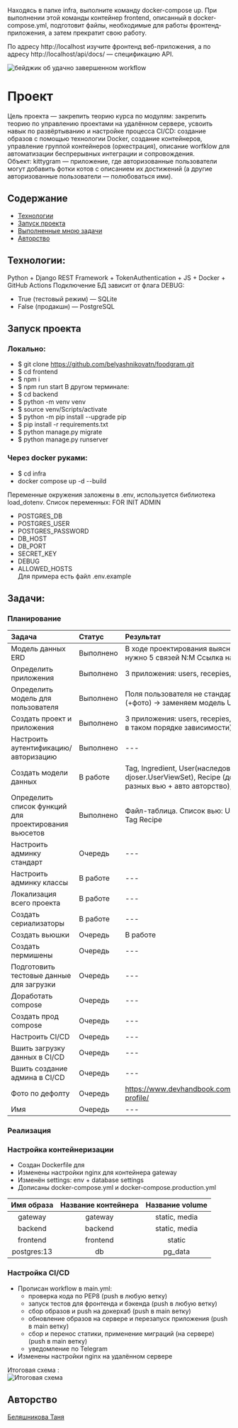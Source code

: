 Находясь в папке infra, выполните команду docker-compose up. При выполнении этой команды контейнер frontend, описанный в docker-compose.yml, подготовит файлы, необходимые для работы фронтенд-приложения, а затем прекратит свою работу.

По адресу http://localhost изучите фронтенд веб-приложения, а по адресу http://localhost/api/docs/ — спецификацию API.



![бейджик об удачно завершенном workflow](https://github.com/belyashnikovatn/kittygram_final/actions/workflows/main.yml/badge.svg)

# Проект 
Цель проекта — закрепить теорию курса по модулям: 
закрепить теорию по управлению проектами на удалённом сервере, усвоить навык по развёртыванию и настройке процесса CI/CD: создание образов с помощью технологии Docker, создание контейнеров, управление группой контейнеров (оркестрация), описание worfklow для автоматизации беспрерывных интеграции и сопровождения.  
Объект: kittygram — приложение, где авторизованные пользователи могут добавить фотки котов с описанием их достижений (а другие авторизованные пользователи — полюбоваться ими).

## Содержание
- [Технологии](#технологии)
- [Запуск проекта](#запуск-проекта)
- [Выполненные мною задачи](#задачи)
- [Авторство](#авторство)

## Технологии:
Python + Django REST Framework + TokenAuthentication + JS + Docker + GitHub Actions
Подключение БД зависит от флага DEBUG:
- True (тестовый режим) — SQLite
- False (продакшн) — PostgreSQL


## Запуск проекта 
### Локально:
- $ git clone https://github.com/belyashnikovatn/foodgram.git 
- $ cd frontend
- $ npm i
- $ npm run start
В другом терминале:
- $ cd backend
- $ python -m venv venv
- $ source venv/Scripts/activate
- $ python -m pip install --upgrade pip
- $ pip install -r requirements.txt
- $ python manage.py migrate
- $ python manage.py runserver

### Через docker руками:
- $ cd infra
- docker compose up -d --build

Переменные окружения заложены в .env, используется библиотека load_dotenv. Список переменных:
FOR INIT ADMIN
- POSTGRES_DB
- POSTGRES_USER
- POSTGRES_PASSWORD
- DB_HOST
- DB_PORT
- SECRET_KEY
- DEBUG
- ALLOWED_HOSTS  
Для примера есть файл .env.example

## Задачи:
### Планирование 
| Задача	| Статус | Результат |
|:-------------|:-------------|:-------------|
|Модель данных ERD|Выполнено|В ходе проектирования выяснилось, что нужно 5 связей N:M Ссылка на модель |
|Определить приложения|Выполнено| 3 приложения: users, recepies, api |
|Определить модель для пользователя|Выполнено| Поля пользователя не стандартные (+фото) -> заменяем модель User |
|Создать проект и приложения|Выполнено| 3 приложения: users, recepies, api (именно в таком порядке зависимости) |
|Настроить аутентификацию/авторизацию|Выполнено| --- |
|Создать модели данных|В работе| Tag, Ingredient, User(наследовано от djoser.UserViewSet), Recipe (доделать 2 разных вью + авто авторство), Subscription |
|Определить список функций для проектирования вьюсетов|Выполнено | Файл-таблица. Список вью: Users, Ingredi Tag Recipe |
|Настроить админку стандарт|Очередь| --- |
|Настроить админку классы |В работе| --- |
|Локализация всего проекта |В работе| --- |
|Создать сериализаторы|В работе| --- |
|Создать вьюшки|Очередь| В работе |
|Создать пермишены|Очередь| --- |
|Подготовить тестовые данные для загрузки|Очередь| --- |
|Доработать compose |Очередь| --- |
|Создать прод compose|Очередь| --- |
|Настроить CI/CD|Очередь| --- |
|Вшить загрузку данных в CI/CD|Очередь| --- |
|Вшить создание админа в CI/CD|Очередь| --- |
|Фото по дефолту|Очередь| https://www.devhandbook.com/django/user-profile/ |
|Имя|Очередь| --- |

### Реализация



### Настройка контейнеризации
- Создан Dockerfile для 
- Изменены настройки nginx для контейнера gateway
- Изменён settings: env + database settings
- Дописаны  docker-compose.yml и docker-compose.production.yml

|Имя образа	|Название контейнера|Название volume|
|:-------------:|:-------------:|:-------------:|
|gateway|gateway|static, media| 
|backend|backend|static, media| 
|frontend|frontend|static|
|postgres:13|db|pg_data|

### Настройка CI/CD
- Прописан workflow в main.yml:
    - проверка кода по PEP8 (push в любую ветку)
    - запуск тестов для фронтенда и бэкенда (push в любую ветку)
    - сбор образов и push на докерхаб (push в main ветку)
    - обновление образов на сервере и перезапуск приложения (push в main ветку)
    - сбор и перенос статики, применение миграций (на сервере)  (push в main ветку)
    - уведомление по Telegram 
- Изменены настройки nginx на удалённом сервере

Итоговая схема :  
![Итоговая схема](https://github.com/belyashnikovatn/kittygram_final/blob/main/server_docker_taski_kittygram.png)  

## Авторство
[Беляшникова Таня](https://github.com/belyashnikovatn)
